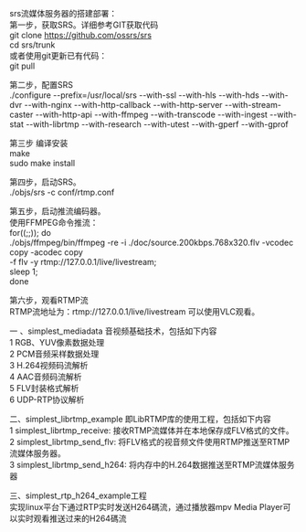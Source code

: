 srs流媒体服务器的搭建部署： \
    第一步，获取SRS。详细参考GIT获取代码 \
    git clone https://github.com/ossrs/srs \
    cd srs/trunk \
    或者使用git更新已有代码：\
    git pull
   
   
   第二步，配置SRS \
     ./configure --prefix=/usr/local/srs --with-ssl --with-hls --with-hds --with-dvr --with-nginx --with-http-callback --with-http-server --with-stream-caster --with-http-api --with-ffmpeg --with-transcode --with-ingest --with-stat --with-librtmp --with-research --with-utest --with-gperf --with-gprof
   
   第三步 编译安装 \
     make \
     sudo make install
     
   第四步，启动SRS。\
     ./objs/srs -c conf/rtmp.conf

   第五步，启动推流编码器。\
     使用FFMPEG命令推流： \
       for((;;)); do \
         ./objs/ffmpeg/bin/ffmpeg -re -i ./doc/source.200kbps.768x320.flv -vcodec copy -acodec copy \
         -f flv -y rtmp://127.0.0.1/live/livestream; \
         sleep 1; \
         done
         
   第六步，观看RTMP流 \
     RTMP流地址为：rtmp://127.0.0.1/live/livestream 可以使用VLC观看。



一 、simplest_mediadata 音视频基础技术，包括如下内容 \
   1 RGB、YUV像素数据处理 \
   2 PCM音频采样数据处理 \
   3 H.264视频码流解析 \
   4 AAC音频码流解析 \
   5 FLV封装格式解析 \
   6 UDP-RTP协议解析

二、simplest_librtmp_example 即LibRTMP库的使用工程，包括如下内容 \
   1 simplest_librtmp_receive: 接收RTMP流媒体并在本地保存成FLV格式的文件。\
   2 simplest_librtmp_send_flv: 将FLV格式的视音频文件使用RTMP推送至RTMP流媒体服务器。\
   3 simplest_librtmp_send_h264: 将内存中的H.264数据推送至RTMP流媒体服务器

三、simplest_rtp_h264_example工程 \
   实现linux平台下通过RTP实时发送H264碼流，通过播放器mpv Media Player可以实时观看推送过来的H264碼流

